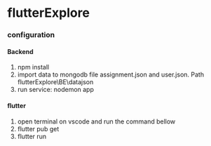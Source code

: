 # flutterExplore

### configuration
#### Backend
1. npm install
2. import data to mongodb file assignment.json and user.json. Path flutterExplore\BE\datajson
3. run service: nodemon app

#### flutter
1. open terminal on vscode and run the command bellow
2. flutter pub get
3. flutter run
